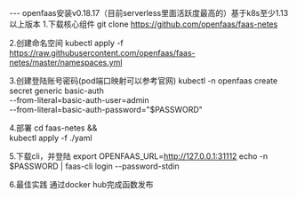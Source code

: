 --- openfaas安装v0.18.17（目前serverless里面活跃度最高的）基于k8s至少1.13以上版本
1.下载核心组件
git clone https://github.com/openfaas/faas-netes

2.创建命名空间
kubectl apply -f https://raw.githubusercontent.com/openfaas/faas-netes/master/namespaces.yml

3.创建登陆账号密码(pod端口映射可以参考官网)
kubectl -n openfaas create secret generic basic-auth \
--from-literal=basic-auth-user=admin \
--from-literal=basic-auth-password="$PASSWORD"

4.部署
cd faas-netes && \
kubectl apply -f ./yaml

5.下载cli，并登陆
export OPENFAAS_URL=http://127.0.0.1:31112
echo -n $PASSWORD | faas-cli login --password-stdin

6.最佳实践
通过docker hub完成函数发布
